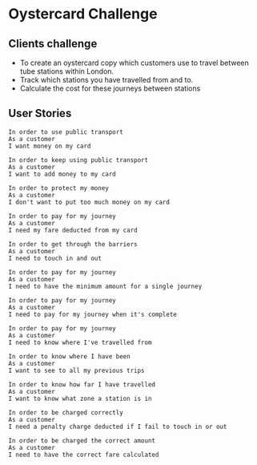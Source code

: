 # Oystercard Challenge

## Clients challenge

- To create an oystercard copy which customers use to travel between tube stations within London.
- Track which stations you have travelled from and to.
- Calculate the cost for these journeys between stations

## User Stories

```
In order to use public transport
As a customer
I want money on my card
```

```
In order to keep using public transport
As a customer
I want to add money to my card
```

```
In order to protect my money
As a customer
I don't want to put too much money on my card
```

```
In order to pay for my journey
As a customer
I need my fare deducted from my card
```

```
In order to get through the barriers
As a customer
I need to touch in and out
```

```
In order to pay for my journey
As a customer
I need to have the minimum amount for a single journey
```

```
In order to pay for my journey
As a customer
I need to pay for my journey when it's complete
```

```
In order to pay for my journey
As a customer
I need to know where I've travelled from
```

```
In order to know where I have been
As a customer
I want to see to all my previous trips
```

```
In order to know how far I have travelled
As a customer
I want to know what zone a station is in
```

```
In order to be charged correctly
As a customer
I need a penalty charge deducted if I fail to touch in or out
```

```
In order to be charged the correct amount
As a customer
I need to have the correct fare calculated
```
